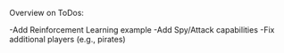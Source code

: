 Overview on ToDos:

-Add Reinforcement Learning example
-Add Spy/Attack capabilities
-Fix additional players (e.g., pirates)